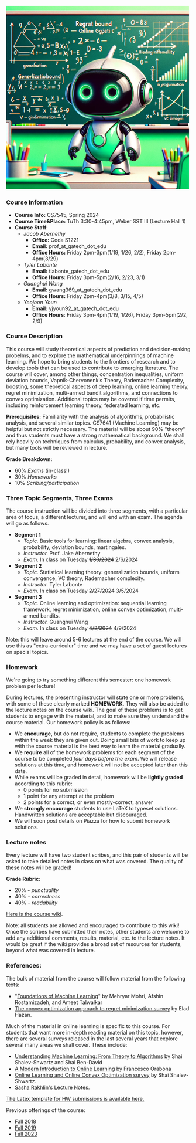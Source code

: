 <img src="robot_blackboard_2024.png"
     width="500" />

### Course Information

* **Course Info:**	CS7545, Spring 2024
* **Course Time&Place:**	TuTh 3:30-4:45pm, Weber SST III (Lecture Hall 1)
* **Course Staff**:
    - *Jacob Abernethy*
        - **Office:**  Coda S1221
        - **Email:** prof_at_gatech_dot_edu
        - **Office Hours:** Friday 2pm-3pm(1/19, 1/26, 2/2), Friday 2pm-4pm(3/29)
    - *Tyler Labonte*
        - **Email:** tlabonte_gatech_dot_edu
        - **Office Hours:** Friday 3pm-5pm(2/16, 2/23, 3/1)
    - *Guanghui Wang*
        - **Email:** gwang369_at_gatech_dot_edu
        - **Office Hours:** Friday 2pm-4pm(3/8, 3/15, 4/5)
    - *Yeojoon Youn*
        - **Email:** yjyoun92_at_gatech_dot_edu
        - **Office Hours**: Friday 3pm-4pm(1/19, 1/26), Friday 3pm-5pm(2/2, 2/9)

### Course Description

This course will study theoretical aspects of prediction and decision-making probelms, and to explore the mathematical underpinnings of machine learning. We hope to bring students to the frontiers of research and to develop tools that can be used to contribute to emerging literature. The course will cover, among other things, concentration inequalities, uniform deviation bounds, Vapnik-Chervonenkis Theory, Rademacher Complexity,  boosting, some theoretical aspects of deep learning, online learning theory, regret minimization, multi-armed bandit algorithms, and connections to convex optimization. Additional topics may be covered if time permits, including reinforcement learning theory, federated learning, etc.

**Prerequisites:** Familiarity with the analysis of algorithms, probabilistic analysis, and several similar topics. CS7641 (Machine Learning) may be helpful but not strictly necessary. The material will be about 90% "theory" and thus students must have a strong mathematical background. We shall rely heavily on techniques from calculus, probability, and convex analysis, but many tools will be reviewed in lecture.

**Grade Breakdown:**
* 60% *Exams* (in-class!)
* 30% *Homeworks*
* 10% *Scribing/participation*

### Three Topic Segments, Three Exams

The course instruction will be divided into three segments, with a particular area of focus, a different lecturer, and will end with an exam. The agenda will go as follows.

- **Segment 1** 
    - *Topic.* Basic tools for learning: linear algebra, convex analysis, probability, deviation bounds, martingales.
    - *Instructor.* Prof. Jake Abernethy
    - *Exam.* In class on Tuesday ~~1/30/2024~~ 2/6/2024
- **Segment 2** 
    - *Topic.* Statistical learning theory: generalization bounds, uniform convergence, VC theory, Rademacher complexity.
    - *Instructor.* Tyler Labonte
    - *Exam.* In class on Tuesday ~~2/27/2024~~ 3/5/2024
- **Segment 3** 
    - *Topic.* Online learning and optimization: sequential learning framework, regret minimization, online convex optimization, multi-armed bandits.
    - *Instructor.* Guanghui Wang
    - *Exam.* In class on Tuesday ~~4/2/2024~~ 4/9/2024


Note: this will leave around 5-6 lectures at the end of the course. We will use this as "extra-curriculur" time and we may have a set of guest lectures on special topics.

### Homework 

We're going to try something different this semester: one homework problem per lecture!

During lectures, the presenting instructor will state one or more problems, with some of these clearly marked **HOMEWORK**. They will also be added to the lecture notes on the course wiki. The goal of these problems is to get students to engage with the material, and to make sure they understand the course material. Our homework policy is as follows:
- We **encourage**, but do not require, students to complete the problems within the week they are given out. Doing small bits of work to keep up with the course material is the best way to learn the material gradually.
- We **require** all of the homework problems for each segment of the course to be completed *four days before the exam*. We will release solutions at this time, and homework will not be accepted later than this date.
- While exams will be graded in detail, homework will be **lightly graded** according to this rubric:
    - 0 points for no submission
    - 1 point for any attempt at the problem
    - 2 points for a correct, or even mostly-correct, answer
- We **strongly encourage** students to use LaTeX to typeset solutions. Handwritten solutions are acceptable but discouraged.
- We will soon post details on Piazza for how to submit homework solutions.

### Lecture notes

Every lecture will have two student scribes, and this pair of students will be asked to take detailed notes in class on what was covered. The quality of these notes will be graded! 

**Grade Rubric:**
* 20% - *punctuality*
* 40% - *correctness*
* 40% - *readability*

[Here is the course wiki](https://github.com/mltheory/CS7545/wiki).

Note: all students are allowed and encouraged to contribute to this wiki! Once the scribes have submitted their notes, other students are welcome to add any additional comments, results, material, etc. to the lecture notes. It would be great if the wiki provides a broad set of resources for students, beyond what was covered in lecture.


### References:

The bulk of material from the course will follow material from the following texts:

 * "[Foundations of Machine Learning](https://www.amazon.com/Foundations-Machine-Learning-Adaptive-Computation/dp/026201825X)" by Mehryar Mohri, Afshin Rostamizadeh, and Ameet Talwalkar
 * [The convex optimization approach to regret minimization survey](https://arxiv.org/abs/1909.05207) by Elad Hazan.

Much of the material in online learning is specific to this course. For students that want more in-depth reading material on this topic, however, there are several surveys released in the last several years that explore several many areas we shall cover. These include:

* [Understanding Machine Learning: From Theory to Algorithms](https://www.cs.huji.ac.il/~shais/UnderstandingMachineLearning/understanding-machine-learning-theory-algorithms.pdf) by Shai Shalev-Shwartz and Shai Ben-David
* [A Modern Introduction to Online Learning](https://arxiv.org/abs/1912.13213) by Francesco Orabona
* [Online Learning and Online Convex Optimization survey](http://www.cs.huji.ac.il/~shais/papers/OLsurvey.pdf) by Shai Shalev-Shwartz.
* [Sasha Rakhlin's Lecture Notes](http://www-stat.wharton.upenn.edu/~rakhlin/courses/stat928/stat928_notes.pdf).

[The Latex template for HW submissions is available here.](./hw/CS7545hw_template.tex)

Previous offerings of the course: 
- [Fall 2018](./Fall18)
- [Fall 2019](./Fall19)
- [Fall 2023](./Fall23)

